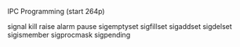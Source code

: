IPC Programming (start 264p)

signal
kill
raise
alarm
pause
sigemptyset
sigfillset
sigaddset
sigdelset
sigismember
sigprocmask
sigpending
